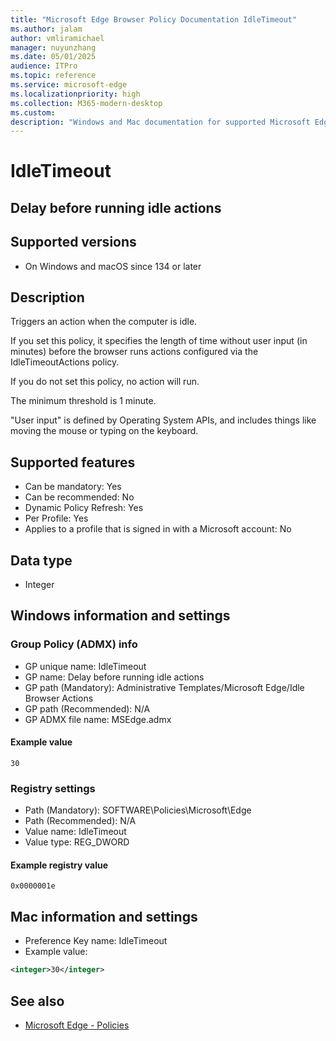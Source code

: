 ```yaml
---
title: "Microsoft Edge Browser Policy Documentation IdleTimeout"
ms.author: jalam
author: vmliramichael
manager: nuyunzhang
ms.date: 05/01/2025
audience: ITPro
ms.topic: reference
ms.service: microsoft-edge
ms.localizationpriority: high
ms.collection: M365-modern-desktop
ms.custom:
description: "Windows and Mac documentation for supported Microsoft Edge Browser policy: Delay before running idle actions"
---
```


<!--THIS FILE IS AUTOMATICALLY GENERATED. MANUAL CHANGES WILL BE OVERWRITTEN.-->
<!--Please contact the Microsoft Edge Manageability team with any questions.-->

# IdleTimeout

## Delay before running idle actions


## Supported versions

- On Windows and macOS since 134 or later

## Description

Triggers an action when the computer is idle.

If you set this policy, it specifies the length of time without user input (in minutes) before the browser runs actions configured via the IdleTimeoutActions policy.

If you do not set this policy, no action will run.

The minimum threshold is 1 minute.

"User input" is defined by Operating System APIs, and includes things like moving the mouse or typing on the keyboard.

## Supported features

- Can be mandatory: Yes
- Can be recommended: No
- Dynamic Policy Refresh: Yes
- Per Profile: Yes
- Applies to a profile that is signed in with a Microsoft account: No

## Data type

- Integer

## Windows information and settings

### Group Policy (ADMX) info

- GP unique name: IdleTimeout
- GP name: Delay before running idle actions
- GP path (Mandatory): Administrative Templates/Microsoft Edge/Idle Browser Actions
- GP path (Recommended): N/A
- GP ADMX file name: MSEdge.admx

#### Example value

```
30
```

### Registry settings

- Path (Mandatory): SOFTWARE\Policies\Microsoft\Edge
- Path (Recommended): N/A
- Value name: IdleTimeout
- Value type: REG_DWORD

#### Example registry value

```
0x0000001e
```


## Mac information and settings

- Preference Key name: IdleTimeout
- Example value:

```xml
<integer>30</integer>
```

## See also
- [Microsoft Edge - Policies](../microsoft-edge-policies.md)
